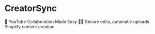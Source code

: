 # CreatorSync
🚀 YouTube Collaboration Made Easy 🎥✨ Secure edits, automatic uploads. Simplify content creation.
